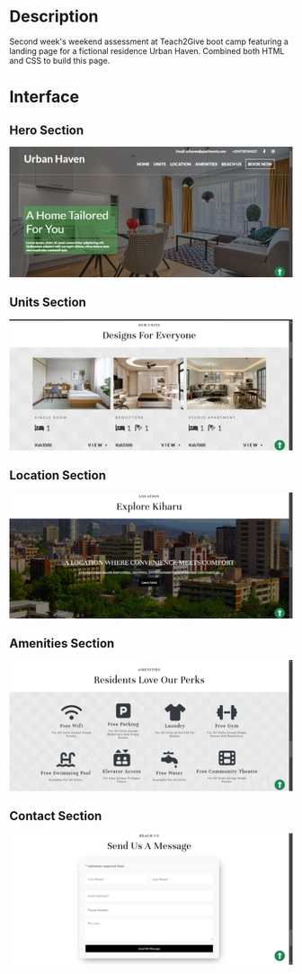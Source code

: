 # Description

Second week's weekend assessment at Teach2Give boot camp featuring a landing page for a fictional residence Urban Haven. Combined both HTML and CSS to build this page.

# Interface

## Hero Section

<img src="./src/Assets/Images/Screenshot (183).png" alt="">

## Units Section

<img src="./src/Assets/Images/Screenshot (184).png" alt="">

## Location Section

<img src="./src/Assets/Images/Screenshot (186).png" alt="">

## Amenities Section

<img src="./src/Assets/Images/Screenshot (187).png" alt="">

## Contact Section

<img src="./src/Assets/Images/Screenshot (188).png" alt="">